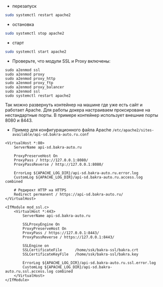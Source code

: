- перезапуск 
````bash
sudo systemctl restart apache2
````
- остановка
````bash
sudo systemctl stop apache2
````
- старт
````bash
sudo systemctl start apache2
````


- Проверьте, что модули SSL и Proxy включены:
````
sudo a2enmod ssl
sudo a2enmod proxy
sudo a2enmod proxy_http
sudo a2enmod proxy_ftp
sudo a2enmod proxy_balancer
sudo a2enmod ssl
sudo systemctl restart apache2
````


Так можно развернуть контейнер на машине где уже есть сайт и работает Apache. Для работы докера настраиваем проксироване на нестандартные порты.
В примере контейнер использует внешние порты 8080 и 8443.  
- Пример для конфигурационного файла Apache `/etc/apache2/sites-available/api-sd.bakra-auto.ru.conf`
````
<VirtualHost *:80>
    ServerName api-sd.bakra-auto.ru

    ProxyPreserveHost On
    ProxyPass / http://127.0.0.1:8080/
    ProxyPassReverse / http://127.0.0.1:8080/

    ErrorLog ${APACHE_LOG_DIR}/api-sd.bakra-auto.ru.error.log
    CustomLog ${APACHE_LOG_DIR}/api-sd.bakra-auto.ru.access.log combined

    # Редирект HTTP на HTTPS
    Redirect permanent / https://api-sd.bakra-auto.ru/
</VirtualHost>

<IfModule mod_ssl.c>
    <VirtualHost *:443>
        ServerName api-sd.bakra-auto.ru

        SSLProxyEngine On
        ProxyPreserveHost On
        ProxyPass / https://127.0.0.1:8443/
        ProxyPassReverse / https://127.0.0.1:8443/

        SSLEngine on
        SSLCertificateFile      /home/ssk/bakra-ssl/bakra.crt
        SSLCertificateKeyFile   /home/ssk/bakra-ssl/bakra.key

        ErrorLog ${APACHE_LOG_DIR}/api-sd.bakra-auto.ru.ssl.error.log
        CustomLog ${APACHE_LOG_DIR}/api-sd.bakra-auto.ru.ssl.access.log combined
    </VirtualHost>
</IfModule>
````
